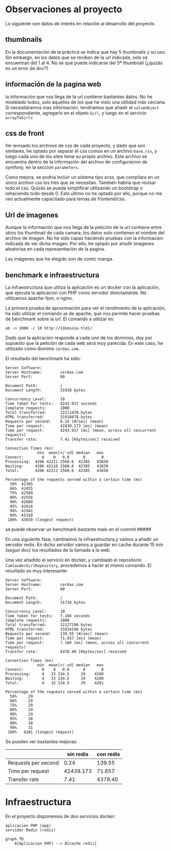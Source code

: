 # Observaciones al proyecto
Lo siguiente son datos de interés en relación al desarrollo del proyecto. 
## thumbnails
En la documentación de la práctica se indica que hay 5 thumbnails y su uso. Sin embargo, en los datos que se reciben de 
la url indicada, solo se encuentran del 1 al 4. No se que puede indicarse del 5º thumbnail (¿quizás es un error de doc?) 
## información de la pagina web
la información que nos llega de la url contiene bastantes datos. No he modelado todos, solo aquellos de los que he visto
una utilidad más cercana. Si necesitáramos mas información, tendriamos que añadir el `valueObject` correspondiente, agregarlo
en el objeto `Girl`, y luego en el servicio `arrayToGirls`

## css de front
He revisado los archivos de css de cada proyecto, y dado que son similares, he optado por separar el css común en un archivo
`base.css`, y luego cada uno de los sites tiene su propio archivo. Este archivo se encuentra dentro de la información del archivo
de configuracion de symfony, en la seccion `parameters`. 

Como mejora, se podria incluir un sistema tipo scss, que compilara en un único archivo css los tres que se necesitan.
También habria que revisar todo el css. Quizás se pueda simplificar utilizando un bootstrap o rehaciendo todo desde 0. Esto
último no he optado por ello, porque no me veo actualmente capacitado para temas de frontend/css.

## Url de imagenes
Aunque la información que nos llega de la petición de la url contiene entre otros los thumbnail de cada camara, los datos
solo contienen el nombre del archivo de imagen. No he sido capaz haciendo pruebas con la informacion indicada de ver dicha imagen.
Por ello, he optado por añadir imagenes aleatorias en cada representación de la pagina.

Las imágenes que he elegido son de comic manga. 

## benchmark e infraestructura
La infraestructura que utiliza la aplicación es un docker con la aplicación, que ejecuta la aplicacion con PHP como servidor directamente.
No utilizamos apache-fpm, o nginx.

La primera prueba de aproximación para ver el rendimiento de la aplicación, ha sido utilizar el comando `ab` de apache,
que nos permite hacer pruebas de benchmark sobre la url. 
El comando a utilizar es:

    ab -n 1000 -c 10 http://{dominio.tld}/

Dado que la aplicación responde a cada uno de los dominios, doy por supuesto que la petición de cada web será muy parecida.
En este caso, he utilizado como dominio `cerdas.com`.

El resultado del benchmark ha sido:

```
Server Software:        
Server Hostname:        cerdas.com
Server Port:            80

Document Path:          /
Document Length:        31938 bytes

Concurrency Level:      10
Time taken for tests:   4243.917 seconds
Complete requests:      1000
Total transferred:      32211478 bytes
HTML transferred:       31918478 bytes
Requests per second:    0.24 [#/sec] (mean)
Time per request:       42439.173 [ms] (mean)
Time per request:       4243.917 [ms] (mean, across all concurrent requests)
Transfer rate:          7.41 [Kbytes/sec] received

Connection Times (ms)
              min  mean[+/-sd] median   max
Connect:        0    0   0.0      0       0
Processing:  4206 42211 2560.6  42385   43650
Waiting:     4206 42210 2560.6  42385   43650
Total:       4206 42211 2560.6  42385   43650

Percentage of the requests served within a certain time (ms)
  50%  42385
  66%  42455
  75%  42509
  80%  42556
  90%  42680
  95%  42816
  98%  42942
  99%  43158
 100%  43650 (longest request)
```
se puede observar un benchmark bastante malo en el commit #####

En una siguiente fase, cambiamos la infraestructura,y vamos a añadir un servidor redis. En dicho servidor vamos a guardar
en cache durante 15 min (segun doc) los resultados de la llamada a la web.

Una vez añadido el servicio en docker, y cambiado el repositorio `CumlouderGirlRepository`, procedemos a hacer el mismo
comando. El resultado es muy interesante:

```
Server Software:        
Server Hostname:        cerdas.com
Server Port:            80

Document Path:          /
Document Length:        31736 bytes

Concurrency Level:      10
Time taken for tests:   7.166 seconds
Complete requests:      1000
Total transferred:      32127196 bytes
HTML transferred:       31834196 bytes
Requests per second:    139.55 [#/sec] (mean)
Time per request:       71.657 [ms] (mean)
Time per request:       7.166 [ms] (mean, across all concurrent requests)
Transfer rate:          4378.40 [Kbytes/sec] received

Connection Times (ms)
              min  mean[+/-sd] median   max
Connect:        0    0   0.0      0       0
Processing:     4   33 134.5     29    4280
Waiting:        4   33 134.5     29    4280
Total:          4   33 134.5     29    4281

Percentage of the requests served within a certain time (ms)
  50%     29
  66%     29
  75%     29
  80%     29
  90%     29
  95%     30
  98%     30
  99%     31
 100%   4281 (longest request)
```
Se pueden ver bastantes mejoras:

|     | sin redis  | con redis |
|-----|------------|-----------|
| Requests per second |  0.24          | 139.55    | | |
| Time per request |   42439.173         | 71.657    | | |
| Transfer rate | 7.41 |   4378.40        |

# Infraestructura
En el proyecto disponemos de dos servicios docker:

    aplicacion PHP (app)
    servidor Redis (redis)

```mermaid
graph TD
    A[Aplicacion PHP] --> B[cache redis]
```